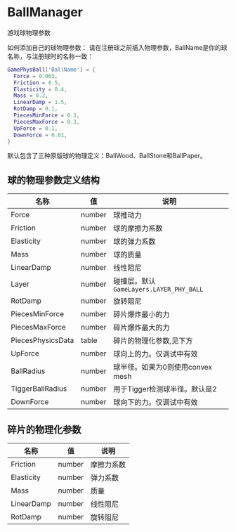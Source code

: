 # BallManager

游戏球物理参数

如何添加自己的球物理参数：
请在注册球之前插入物理参数，BallName是你的球名称，与注册球时的名称一致：
```lua
GamePhysBall['BallName'] = {
  Force = 0.065,
  Friction = 0.5,
  Elasticity = 0.4,
  Mass = 0.2,
  LinearDamp = 1.5,
  RotDamp = 0.1,
  PiecesMinForce = 0.1,
  PiecesMaxForce = 0.1,
  UpForce = 0.1,
  DownForce = 0.01,
}
```

默认包含了三种原版球的物理定义：BallWood、BallStone和BallPaper。

## 球的物理参数定义结构

|名称|值|说明|
|---|---|---|
|Force|number|球推动力|
|Friction|number|球的摩擦力系数|
|Elasticity|number|球的弹力系数|
|Mass|number|球的质量|
|LinearDamp|number|线性阻尼|
|Layer|number|碰撞层。默认`GameLayers.LAYER_PHY_BALL`|
|RotDamp|number|旋转阻尼|
|PiecesMinForce|number|碎片爆炸最小的力|
|PiecesMaxForce|number|碎片爆炸最大的力|
|PiecesPhysicsData|table|碎片的物理化参数,见下方|
|UpForce|number|球向上的力。仅调试中有效|
|BallRadius|number|球半径。如果为0则使用convex mesh|
|TiggerBallRadius|number|用于Tigger检测球半径。默认是2|
|DownForce|number|球向下的力。仅调试中有效|

## 碎片的物理化参数

|名称|值|说明|
|---|---|---|
|Friction|number|摩擦力系数|
|Elasticity|number|弹力系数|
|Mass|number|质量|
|LinearDamp|number|线性阻尼|
|RotDamp|number|旋转阻尼|
